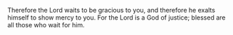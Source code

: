 Therefore the Lord waits to be gracious to you, and therefore he exalts himself to show mercy to you. For the Lord is a God of justice; blessed are all those who wait for him.
